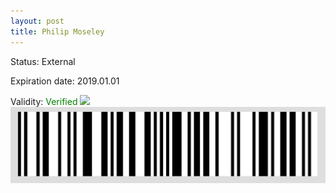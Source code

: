 ```yaml
---
layout: post
title: Philip Moseley
---
```


Status: External

Expiration date: 2019.01.01

Validity: <font color="green"> Verified</font> 
![](/members/img/Philip_Moseley.png)
![](/members/img/bar.png)
